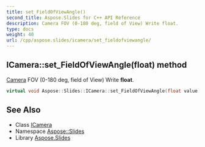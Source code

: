 ```yaml
---
title: set_FieldOfViewAngle()
second_title: Aspose.Slides for C++ API Reference
description: Camera FOV (0-180 deg, field of View) Write float.
type: docs
weight: 40
url: /cpp/aspose.slides/icamera/set_fieldofviewangle/
---
```

## ICamera::set_FieldOfViewAngle(float) method


[Camera](../../camera/) FOV (0-180 deg, field of View) Write **float**.

```cpp
virtual void Aspose::Slides::ICamera::set_FieldOfViewAngle(float value)=0
```

## See Also

* Class [ICamera](./)
* Namespace [Aspose::Slides](../)
* Library [Aspose.Slides](../../)